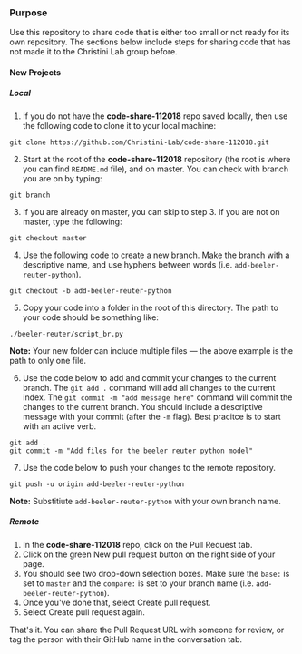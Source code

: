 ### Purpose

Use this repository to share code that is either too small or not ready for its own repository. The sections below include steps for sharing code that has not made it to the Christini Lab group before.

#### New Projects

##### Local

1. If you do not have the **code-share-112018** repo saved locally, then use the following code to clone it to your local machine:

```
git clone https://github.com/Christini-Lab/code-share-112018.git
```

2. Start at the root of the **code-share-112018** repository (the root is where you can find `README.md` file), and on master. You can check with branch you are on by typing:

```
git branch
```

3. If you are already on master, you can skip to step 3. If you are not on master, type the following:

```
git checkout master
```

4. Use the following code to create a new branch. Make the branch with a descriptive name, and use hyphens between words (i.e. `add-beeler-reuter-python`).

```
git checkout -b add-beeler-reuter-python
```

5. Copy your code into a folder in the root of this directory. The path to your code should be something like:

```
./beeler-reuter/script_br.py
```

**Note:** Your new folder can include multiple files &mdash; the above example is the path to only one file.

6. Use the code below to add and commit your changes to the current branch. The `git add .` command will add all changes to the current index. The `git commit -m "add message here"` command will commit the changes to the current branch. You should include a descriptive message with your commit (after the `-m` flag). Best pracitce is to start with an active verb. 

```
git add .
git commit -m "Add files for the beeler reuter python model"
```

7. Use the code below to push your changes to the remote repository. 

```
git push -u origin add-beeler-reuter-python
```
**Note:** Substitiute `add-beeler-reuter-python` with your own branch name.

##### Remote

1. In the **code-share-112018** repo, click on the Pull Request tab.
2. Click on the green New pull request button on the right side of your page.
3. You should see two drop-down selection boxes. Make sure the `base:` is set to `master` and the `compare:` is set to your branch name (i.e. `add-beeler-reuter-python`).
4. Once you've done that, select Create pull request.
5. Select Create pull request again. 

That's it. You can share the Pull Request URL with someone for review, or tag the person with their GitHub name in the conversation tab.











